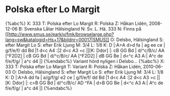 # Polska efter Lo Margit

{%abc%}
X: 333
T: Polska efter Lo Margit
R: Polska
Z: Håkan Lidén, 2008-12-06
B: Svenska Låtar Hälsingland
N: Sv. L. Hä. 333
N: Finns på [[http://www.smus.se/earkiv/fmk/browselarge.php?lang=sw&katalogid=Hs+17&bildnr=00017|SMUS]]
O: Delsbo, Hälsingland
S: efter Margit Lo
S: efter Erik Ljung
M: 3/4
L: 1/8
K: D
|:A>A d>d fa | ag ee ce | g/f/e/f/ dd Bd |1 d<c A4 :|2 d<c A3 =c ||[K: Ddor]
|: cB GG Bd | d/^c/B/c/ AA [^F2D2] | cB GG Bd | d/^c/B/c/ AA [^F2D2] |
dB GG Be | d<^c A3 A:| A^c de f/e/f/g/ | a^c d4 |]
{%endabc%}
Variant hörd nyligen i Delsbo...
{%abc%}
X: 333
T: Polska efter Lo Margit
T: Variant
R: Polska
Z: Håkan Lidén, 2010-06-03
O: Delsbo, Hälsingland
S: efter Margit Lo
S: efter Erik Ljung
M: 3/4
L: 1/8
K: D
|:A>A dd fa | a/g/f/g/ e2 ce | g/f/e/f/ dd Bd |1 d<c A4 :|2 d<c A3 =c ||[K: Ddor]
|: c>B GG Bd | d/^c/B/c/ AD ^FA | d>B GG Be | d<^c A3 A:| A^c de f/e/f/g/ | a^c d4 |]
{%endabc%}

